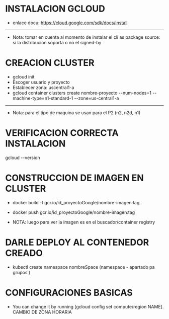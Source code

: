 # INSTALACION GCLOUD
* enlace docu: https://cloud.google.com/sdk/docs/install

-------

* Nota: tomar en cuenta al momento de instalar el cli as package source: si la distribucion soporta o no el signed-by

# CREACION CLUSTER
* gcloud init
* Escoger usuario y proyecto
* Establecer zona: uscentral1-a
* gcloud container clusters create nombre-proyecto --num-nodes=1 --machine-type=n1-standard-1 --zone=us-central1-a

----
* Nota: para el tipo de maquina se usan para el P2 (n2, n2d, n1)

# VERIFICACION CORRECTA INSTALACION 
gcloud --version

# CONSTRUCCION DE IMAGEN EN CLUSTER
* docker build -t gcr.io/id_proyectoGoogle/nombre-imagen:tag .
 * docker push gcr.io/id_proyectoGoogle/nombre-imagen:tag

 * NOTA: luego para ver la imagen es en el buscador/container registry

# DARLE DEPLOY AL CONTENEDOR CREADO
* kubectl create namespace nombreSpace 
(namespace - apartado pa grupos )


# CONFIGURACIONES BASICAS
 * You can change it by running [gcloud config set compute/region NAME]. CAMBIO DE ZONA HORARIA
